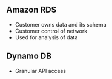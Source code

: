 ## Amazon RDS

- Customer owns data and its schema
- Customer control of network
- Used for analysis of data

## Dynamo DB

- Granular API access
